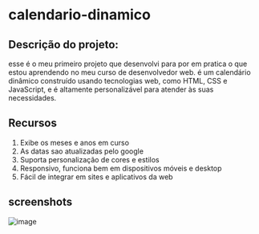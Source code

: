 # calendario-dinamico

## Descrição do projeto:
esse é o meu primeiro projeto que desenvolvi para por em pratica o que estou aprendendo no meu curso de desenvolvedor web.
é um calendário dinâmico construído usando tecnologias web, como HTML, CSS e JavaScript, e é altamente personalizável para atender às suas necessidades.

## Recursos
<ol>
<li>Exibe os meses e anos em curso</li>
<li>As datas sao atualizadas pelo google</li>
<li>Suporta personalização de cores e estilos</li>
<li>Responsivo, funciona bem em dispositivos móveis e desktop</li>
<li>Fácil de integrar em sites e aplicativos da web</li>
  </ol>

## screenshots 

![image](https://github.com/andretggr/calendario-dinamico/assets/137360140/d02e8cda-fd9e-421e-902f-c6cc6bd9086b)
